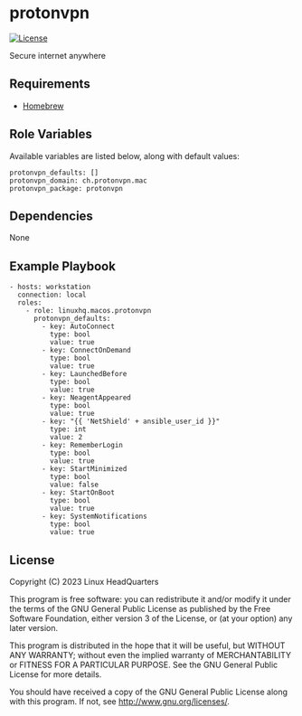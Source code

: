 # protonvpn

[![License](https://img.shields.io/badge/license-GPLv3-lightgreen)](https://www.gnu.org/licenses/gpl-3.0.en.html#license-text)

Secure internet anywhere

## Requirements

* [Homebrew](https://brew.sh)

## Role Variables

Available variables are listed below, along with default values:

    protonvpn_defaults: []
    protonvpn_domain: ch.protonvpn.mac
    protonvpn_package: protonvpn

## Dependencies

None

## Example Playbook

    - hosts: workstation
      connection: local
      roles:
        - role: linuxhq.macos.protonvpn
          protonvpn_defaults:
            - key: AutoConnect
              type: bool
              value: true
            - key: ConnectOnDemand
              type: bool
              value: true
            - key: LaunchedBefore
              type: bool
              value: true
            - key: NeagentAppeared
              type: bool
              value: true
            - key: "{{ 'NetShield' + ansible_user_id }}"
              type: int
              value: 2
            - key: RememberLogin
              type: bool
              value: true
            - key: StartMinimized
              type: bool
              value: false
            - key: StartOnBoot
              type: bool
              value: true
            - key: SystemNotifications
              type: bool
              value: true

## License

Copyright (C) 2023 Linux HeadQuarters

This program is free software: you can redistribute it and/or modify
it under the terms of the GNU General Public License as published by
the Free Software Foundation, either version 3 of the License, or
(at your option) any later version.

This program is distributed in the hope that it will be useful,
but WITHOUT ANY WARRANTY; without even the implied warranty of
MERCHANTABILITY or FITNESS FOR A PARTICULAR PURPOSE. See the
GNU General Public License for more details.

You should have received a copy of the GNU General Public License
along with this program. If not, see <http://www.gnu.org/licenses/>.
